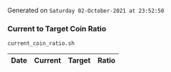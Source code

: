 Generated on `Saturday 02-October-2021 at 23:52:50`

### Current to Target Coin Ratio
`current_coin_ratio.sh`

Date|Current|Target|Ratio
---|---|---|---
